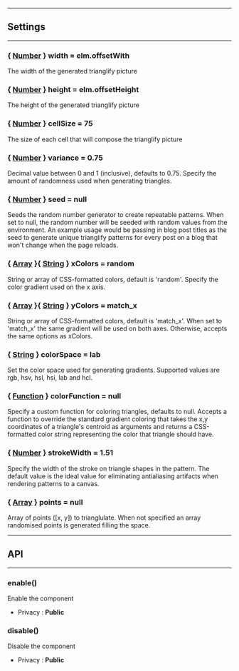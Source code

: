 
-----------------------------
## Settings
-----------------------------

### { <a class="link" href="https://developer.mozilla.org/fr/docs/Web/JavaScript/Reference/Objets_globaux/Number" target="_blank" title="Number">Number</a> } width = elm.offsetWith
The width of the generated trianglify picture

### { <a class="link" href="https://developer.mozilla.org/fr/docs/Web/JavaScript/Reference/Objets_globaux/Number" target="_blank" title="Number">Number</a> } height = elm.offsetHeight
The height of the generated trianglify picture

### { <a class="link" href="https://developer.mozilla.org/fr/docs/Web/JavaScript/Reference/Objets_globaux/Number" target="_blank" title="Number">Number</a> } cellSize = 75
The size of each cell that will compose the trianglify picture

### { <a class="link" href="https://developer.mozilla.org/fr/docs/Web/JavaScript/Reference/Objets_globaux/Number" target="_blank" title="Number">Number</a> } variance = 0.75
Decimal value between 0 and 1 (inclusive), defaults to 0.75. Specify the amount of randomness used when generating triangles.

### { <a class="link" href="https://developer.mozilla.org/fr/docs/Web/JavaScript/Reference/Objets_globaux/Number" target="_blank" title="Number">Number</a> } seed = null
Seeds the random number generator to create repeatable patterns. When set to null, the random number will be seeded with random values from the environment. An example usage would be passing in blog post titles as the seed to generate unique trianglify patterns for every post on a blog that won't change when the page reloads.

### { <a class="link" href="https://developer.mozilla.org/fr/docs/Web/JavaScript/Reference/Objets_globaux/Array" target="_blank" title="Array">Array</a> }{ <a class="link" href="https://developer.mozilla.org/fr/docs/Web/JavaScript/Reference/Objets_globaux/String" target="_blank" title="String">String</a> } xColors = random
String or array of CSS-formatted colors, default is 'random'.
Specify the color gradient used on the x axis.

### { <a class="link" href="https://developer.mozilla.org/fr/docs/Web/JavaScript/Reference/Objets_globaux/Array" target="_blank" title="Array">Array</a> }{ <a class="link" href="https://developer.mozilla.org/fr/docs/Web/JavaScript/Reference/Objets_globaux/String" target="_blank" title="String">String</a> } yColors = match_x
String or array of CSS-formatted colors, default is 'match_x'.
When set to 'match_x' the same gradient will be used on both axes. Otherwise, accepts the same options as xColors.

### { <a class="link" href="https://developer.mozilla.org/fr/docs/Web/JavaScript/Reference/Objets_globaux/String" target="_blank" title="String">String</a> } colorSpace = lab
 Set the color space used for generating gradients. Supported values are rgb, hsv, hsl, hsi, lab and hcl.

### { <a class="link" href="https://developer.mozilla.org/fr/docs/Web/JavaScript/Reference/Objets_globaux/Function" target="_blank" title="Function">Function</a> } colorFunction = null
Specify a custom function for coloring triangles, defaults to null. Accepts a function to override the standard gradient coloring that takes the x,y coordinates of a triangle's centroid as arguments and returns a CSS-formatted color string representing the color that triangle should have.

### { <a class="link" href="https://developer.mozilla.org/fr/docs/Web/JavaScript/Reference/Objets_globaux/Number" target="_blank" title="Number">Number</a> } strokeWidth = 1.51
Specify the width of the stroke on triangle shapes in the pattern. The default value is the ideal value for eliminating antialiasing artifacts when rendering patterns to a canvas.

### { <a class="link" href="https://developer.mozilla.org/fr/docs/Web/JavaScript/Reference/Objets_globaux/Array" target="_blank" title="Array">Array</a> } points = null
Array of points ([x, y]) to trianglulate. When not specified an array randomised points is generated filling the space.


-----------------------------
## API
-----------------------------

### enable()
Enable the component
- Privacy : **Public**




### disable()
Disable the component
- Privacy : **Public**





